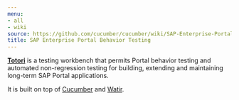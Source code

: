 ```yaml
---
menu:
- all
- wiki
source: https://github.com/cucumber/cucumber/wiki/SAP-Enterprise-Portal-Behavior-Testing/
title: SAP Enterprise Portal Behavior Testing
---
```


[**Totori**](http://totori.github.com/) is a testing workbench that permits Portal behavior testing and automated non-regression testing for building, extending and maintaining long-term SAP Portal applications.

It is built on top of [Cucumber](http://github.com/cucumber/cucumber) and [Watir](http://watir.com/).
